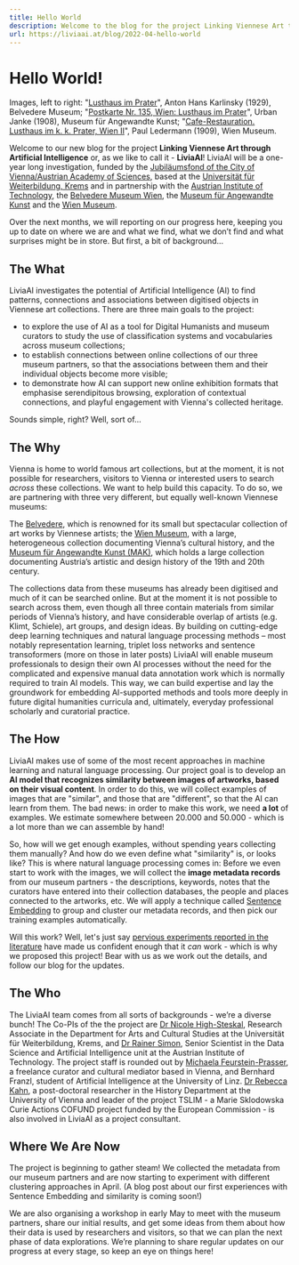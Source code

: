 ```yaml
---
title: Hello World
description: Welcome to the blog for the project Linking Viennese Art through Artificial Intelligence (or, as we like to call it - LiviaAI), a one-year long investigation, funded by the Jubiläumsfond of the City of Vienna/Austrian Academy of Sciences, based at the Universität für Weiterbildung, Krems and in partnership with the Austrian Institute of Technology, the Belvedere Museum Wien, the Museum für Angewandte Kunst and the Wien Museum.
url: https://liviaai.at/blog/2022-04-hello-world
---
```


# Hello World! 

<span class="image-caption">Images, left to right: "<a href=" https://sammlung.belvedere.at/objects/4831/lusthaus-im-prater">Lusthaus im Prater</a>", Anton Hans Karlinsky (1929), Belvedere Museum; "<a href="https://sammlung.mak.at/sammlung_online?id=collect-222246">Postkarte Nr. 135, Wien: Lusthaus im Prater</a>", Urban Janke (1908), Museum für Angewandte Kunst; "<a href="https://sammlung.wienmuseum.at/objekt/134151-das-lusthaus-im-prater/">Cafe-Restauration. Lusthaus im k. k. Prater, Wien II</a>", Paul Ledermann (1909), Wien Museum.</span>

Welcome to our new blog for the project __Linking Viennese Art through Artificial Intelligence__ or, as we like to call it - __LiviaAI__! LiviaAI will be a one-year long investigation, funded by the [Jubiläumsfond of the City of Vienna/Austrian Academy of Sciences](https://www.oeaw.ac.at/foerderungen/jubilaeumsfonds), based at the [Universität für Weiterbildung, Krems](https://www.donau-uni.ac.at/de.html) and in partnership with the [Austrian Institute of Technology](https://www.ait.ac.at), the [Belvedere Museum Wien](https://www.belvedere.at), the [Museum für Angewandte Kunst](https://www.mak.at) and the [Wien Museum](https://www.wienmuseum.at). 

Over the next months, we will reporting on our progress here, keeping you up to date on where we are and what we find, what we don’t find and what surprises might be in store. But first, a bit of background...

## The What

LiviaAI investigates the potential of Artificial Intelligence (AI) to find patterns, connections and associations between digitised objects in Viennese art collections. There are three main goals to the project:

- to explore the use of AI as a tool for Digital Humanists and museum curators to study the use of classification systems and vocabularies across museum collections; 
- to establish connections between online collections of our three museum partners, so that the associations between them and their individual objects become more visible; 
- to demonstrate how AI can support new online exhibition formats that emphasise serendipitous browsing, exploration of contextual connections, and playful engagement with Vienna's collected heritage.

Sounds simple, right? Well, sort of...

## The Why

Vienna is home to world famous art collections, but at the moment, it is not possible for researchers, visitors to Vienna or interested users to search _across_ these collections. We want to help build this capacity. To do so, we are partnering with three very different, but equally well-known Viennese museums:

The [Belvedere](https://www.belvedere.at), which is renowned for its small but spectacular collection of art works by Viennese artists; the [Wien Museum](https://www.wienmuseum.at), with a large, heterogeneous collection documenting Vienna’s cultural history, and the [Museum für Angewandte Kunst (MAK)](https://www.mak.at), which holds a large collection documenting Austria’s artistic and design history of the 19th and 20th century.

The collections data from these museums has already been digitised and much of it can be searched online. But at the moment it is not possible to search across them, even though all three contain materials from similar periods of Vienna’s history, and have considerable overlap of artists (e.g. Klimt, Schiele), art groups, and design ideas. By building on cutting-edge deep learning techniques and natural language processing methods – most notably representation learning, triplet loss networks and sentence transoformers (more on those in later posts) LiviaAI will enable museum professionals to design their own AI processes without the need for the complicated and expensive manual data annotation work which is normally required to train AI models. This way, we can build expertise and lay the groundwork for embedding AI-supported methods and tools more deeply in future digital humanities curricula and, ultimately, everyday professional scholarly and curatorial practice. 

## The How

LiviaAI makes use of some of the most recent approaches in machine learning and natural language processing. Our project goal is to develop an __AI model that  recognizes similarity between images of artworks, based on their visual content__. In order to do this, we will collect examples of images that are "similar", and those that are "different", so that the AI can learn from them. The bad news: in order to make this work, we need __a lot__ of examples. We estimate somewhere between 20.000 and 50.000 - which is a lot more than we can assemble by hand!

So, how will we get enough examples, without spending years collecting them manually? And how do we even define what "similarity" is, or looks like? This is where natural language processing comes in: Before we even start to work with the images, we will collect the __image metadata records__ from our museum partners - the descriptions, keywords, notes that the curators have entered into their collection databases, the people and places connected to the artworks, etc. We will apply a technique called [Sentence Embedding](https://en.wikipedia.org/wiki/Sentence_embedding) to group and cluster our metadata records, and then pick our training examples automatically.

Will this work? Well, let's just say [pervious experiments reported in the literature](https://arxiv.org/pdf/2003.12265.pdf) have made us confident enough that it _can_ work - which is why we proposed this project! Bear with us as we work out the details, and follow our blog for the updates. 

## The Who

The LiviaAI team comes from all sorts of backgrounds - we’re a diverse bunch! The Co-PIs of the the project are [Dr Nicole High-Steskal](https://www.donau-uni.ac.at/de/universitaet/organisation/mitarbeiterinnen/person/4295316299), Research Associate in the Department for Arts and Cultural Studies at the Universität für Weiterbildung, Krems, and [Dr Rainer Simon](https://rsimon.github.io), Senior Scientist in the Data Science and Artificial Intelligence unit at the Austrian Institute of Technology. The project staff is rounded out by [Michaela Feurstein-Prasser](https://at.linkedin.com/in/michaela-feurstein-prasser-51a55367?challengeId=AQF6Z4XU1IYQPQAAAYBA6IJQuEshOJuiUTDHWOIpql-E5bpOhZ7tCMoPH3UgZsFpj0nuqTriv_Lwb56DmY_Jn4dGu9ms19HJPQ&submissionId=6829cdbe-6b3e-e716-fa7d-4e1a0f07935a), a freelance curator and cultural mediator based in Vienna, and Bernhard Franzl, student of Artificial Intelligence at the University of Linz. [Dr Rebecca Kahn](https://rewire.univie.ac.at/fellows/kahn-rebecca-josina), a post-doctoral researcher in the History Department at the University of Vienna and leader of the project TSLIM - a Marie Sklodowska Curie Actions COFUND project funded by the European Commission - is also involved in LiviaAI as a project consultant. 

## Where We Are Now

The project is beginning to gather steam! We collected the metadata from our museum partners and are now starting to experiment with different clustering approaches in April. (A blog post about our first experiences with Sentence Embedding and similarity is coming soon!) 

We are also organising a workshop in early May to meet with the museum partners, share our initial results, and get some ideas from them about how their data is used by researchers and visitors, so that we can plan the next phase of data explorations. We’re planning to share regular updates on our progress at every stage, so keep an eye on things here!
